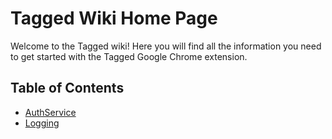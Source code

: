 # Tagged Wiki Home Page

Welcome to the Tagged wiki! Here you will find all the information you need to get started with the Tagged Google Chrome extension. 

## Table of Contents

- [AuthService](/liammcmanu/Tagged/wiki/Auth-Service)
- [Logging](/liammcmanu/Tagged/wiki/The-Logger...)
